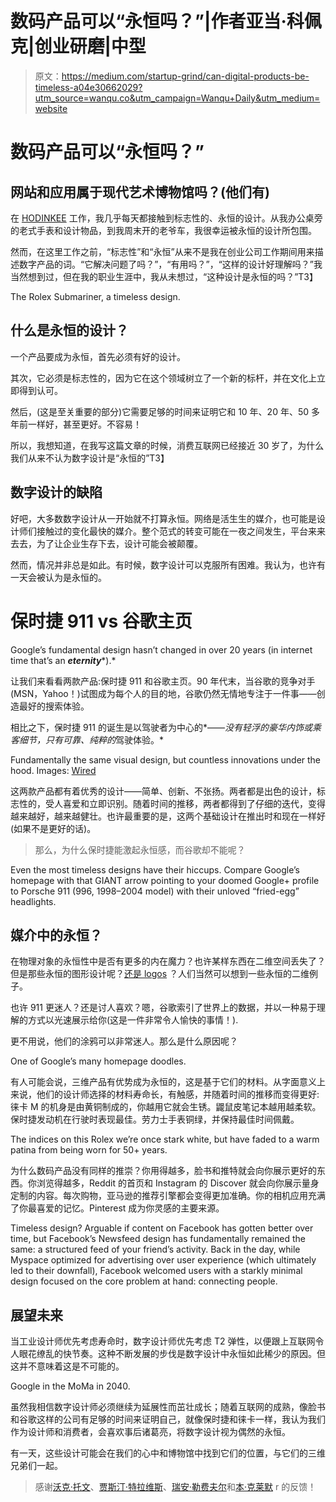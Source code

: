 # 数码产品可以“永恒吗？”|作者亚当·科佩克|创业研磨|中型

> 原文：<https://medium.com/startup-grind/can-digital-products-be-timeless-a04e30662029?utm_source=wanqu.co&utm_campaign=Wanqu+Daily&utm_medium=website>



# 数码产品可以“永恒吗？”

## 网站和应用属于现代艺术博物馆吗？(他们有)

在 [HODINKEE](http://hodinkee.com) 工作，我几乎每天都接触到标志性的、永恒的设计。从我办公桌旁的老式手表和设计物品，到我周末开的老爷车，我很幸运被永恒的设计所包围。

然而，在这里工作之前，“标志性”和“永恒”从来不是我在创业公司工作期间用来描述数字产品的词。“它解决问题了吗？”，“有用吗？”，“这样的设计好理解吗？”我当然想到过，但在我的职业生涯中，我从未想过，“这种设计是永恒的吗？”T3】



The Rolex Submariner, a timeless design.



## 什么是永恒的设计？

一个产品要成为永恒，首先必须有好的设计。

其次，它必须是标志性的，因为它在这个领域树立了一个新的标杆，并在文化上立即得到认可。

然后，(这是至关重要的部分)它需要足够的时间来证明它和 10 年、20 年、50 多年前一样好，甚至更好。不容易！

所以，我想知道，在我写这篇文章的时候，消费互联网已经接近 30 岁了，为什么我们从来不认为数字设计是“永恒的”T3】

## 数字设计的缺陷

好吧，大多数数字设计从一开始就不打算永恒。网络是活生生的媒介，也可能是设计师们接触过的变化最快的媒介。整个范式的转变可能在一夜之间发生，平台来来去去，为了让企业生存下去，设计可能会被颠覆。

然而，情况并非总是如此。有时候，数字设计可以克服所有困难。我认为，也许有一天会被认为是永恒的。

# 保时捷 911 vs 谷歌主页



Google’s fundamental design hasn’t changed in over 20 years (in internet time that’s an ***eternity****).*



让我们来看看两款产品:保时捷 911 和谷歌主页。90 年代末，当谷歌的竞争对手(MSN，Yahoo！)试图成为每个人的目的地，谷歌仍然无情地专注于一件事——创造最好的搜索体验。

相比之下，保时捷 911 的诞生是以驾驶者为中心的*——*没有轻浮的豪华内饰或乘客细节，只有可靠、纯粹的*驾驶体验。*



Fundamentally the same visual design, but countless innovations under the hood. Images: [Wired](https://www.wired.com/2017/02/porsche-911-ulf-poschardt/)



这两款产品都有着优秀的设计——简单、创新、不张扬。两者都是出色的设计，标志性的，受人喜爱和立即识别。随着时间的推移，两者都得到了仔细的迭代，变得越来越好，越来越健壮。也许最重要的是，这两个基础设计在推出时和现在一样好(如果不是更好的话)。

> 那么，为什么保时捷能激起永恒感，而谷歌却不能呢？



Even the most timeless designs have their hiccups. Compare Google’s homepage with that GIANT arrow pointing to your doomed Google+ profile to Porsche 911 (996, 1998–2004 model) with their unloved “fried-egg” headlights.



## 媒介中的永恒？

在物理对象的永恒性中是否有更多的内在魔力？也许某样东西在二维空间丢失了？但是那些永恒的图形设计呢？[还是 logos](https://commons.wikimedia.org/wiki/File:Coca-Cola_logo.svg) ？人们当然可以想到一些永恒的二维例子。

也许 911 更迷人？还是讨人喜欢？嗯，谷歌索引了世界上的数据，并以一种易于理解的方式以光速展示给你(这是一件非常令人愉快的事情！).

更不用说，他们的涂鸦可以非常迷人。那么是什么原因呢？



One of Google’s many homepage doodles.



有人可能会说，三维产品有优势成为永恒的，这是基于它们的材料。从字面意义上来说，他们的设计师选择的材料寿命长，有触感，并随着时间的推移而变得更好:徕卡 M 的机身是由黄铜制成的，你越用它就会生锈。鼹鼠皮笔记本越用越柔软。保时捷发动机在行驶时表现最佳。劳力士手表铜绿，并保持最佳时间佩戴。



The indices on this Rolex we’re once stark white, but have faded to a warm patina from being worn for 50+ years.



为什么数码产品没有同样的推崇？你用得越多，脸书和推特就会向你展示更好的东西。你浏览得越多，Reddit 的首页和 Instagram 的 Discover 就会向你展示量身定制的内容。每次购物，亚马逊的推荐引擎都会变得更加准确。你的相机应用充满了你最喜爱的记忆。Pinterest 成为你灵感的主要来源。



Timeless design? Arguable if content on Facebook has gotten better over time, but Facebook’s Newsfeed design has fundamentally remained the same: a structured feed of your friend’s activity. Back in the day, while Myspace optimized for advertising over user experience (which ultimately led to their downfall), Facebook welcomed users with a starkly minimal design focused on the core problem at hand: connecting people.



## 展望未来

当工业设计师优先考虑寿命时，数字设计师优先考虑 T2 弹性，以便跟上互联网令人眼花缭乱的快节奏。这种不断发展的步伐是数字设计中永恒如此稀少的原因。但这并不意味着这是不可能的。



Google in the MoMa in 2040.



虽然我相信数字设计师必须继续为延展性而茁壮成长；随着互联网的成熟，像脸书和谷歌这样的公司有足够的时间来证明自己，就像保时捷和徕卡一样，我认为我们作为设计师和消费者，会喜欢事后诸葛亮，将数字设计视为偶然的永恒。

有一天，这些设计可能会在我们的心中和博物馆中找到它们的位置，与它们的三维兄弟们一起。

> 感谢[沃克·托文](https://www.instagram.com/walkertovin)、[贾斯汀·特拉维斯](https://twitter.com/justintravis)、[瑞安·勒费夫尔](https://twitter.com/MeltingIce)和[本·克莱默](https://www.instagram.com/benclymer/) r 的反馈！

